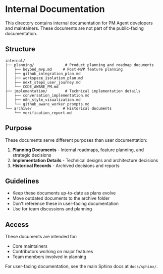# Internal Documentation

This directory contains internal documentation for PM Agent developers and maintainers. These documents are not part of the public-facing documentation.

## Structure

```
internal/
├── planning/              # Product planning and roadmap documents
│   ├── beyond_mvp.md     # Post-MVP feature planning
│   ├── github_integration_plan.md
│   ├── workspace_isolation_plan.md
│   ├── next_steps_user_journey.md
│   └── CODE_AWARE_PM.md
├── implementation/        # Technical implementation details
│   ├── conversation_implementation.md
│   ├── n8n_style_visualization.md
│   └── github_aware_worker_prompts.md
└── archive/              # Historical documents
    └── verification_report.md

```

## Purpose

These documents serve different purposes than user documentation:

1. **Planning Documents** - Internal roadmaps, feature planning, and strategic decisions
2. **Implementation Details** - Technical designs and architecture decisions
3. **Historical Records** - Archived decisions and reports

## Guidelines

- Keep these documents up-to-date as plans evolve
- Move outdated documents to the archive folder
- Don't reference these in user-facing documentation
- Use for team discussions and planning

## Access

These documents are intended for:
- Core maintainers
- Contributors working on major features
- Team members involved in planning

For user-facing documentation, see the main Sphinx docs at `docs/sphinx/`.